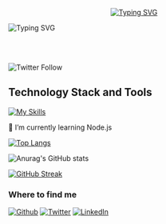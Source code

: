 
<p align="center">
<a href="https://git.io/typing-svg"><img src="https://readme-typing-svg.demolab.com?font=Fira+Code&weight=700&size=25&pause=1000&color=FC7300&center=true&vCenter=true&repeat=false&width=850&lines=Zamzam+Hassan" alt="Typing SVG" /></a>
</p>
<p align="center>
<a href="https://git.io/typing-svg"><img src="https://readme-typing-svg.demolab.com?font=Fira+Code&weight=700&size=25&pause=1000&color=FC7300&center=true&vCenter=true&width=850&lines=Full-Stack+App+%26+Web+Developer;Open+Source+Enthusiast;Always+Learning" alt="Typing SVG" /></a>
</p>
<br><br>

![Twitter Follow](https://img.shields.io/twitter/follow/https://twitter.com/ZamuHajji?style=social)


## Technology Stack and Tools


[![My Skills](https://skills.thijs.gg/icons?i=js,html,css,bootstrap,react,ruby,github,vscode,linux,figma,mysql,git,nodejs)](https://skills.thijs.gg)


 


🌱 I’m currently learning Node.js 



 
 [![Top Langs](https://github-readme-stats.vercel.app/api/top-langs/?username=MissZamzam)](https://github.com/anuraghazra/github-readme-stats)



![Anurag's GitHub stats](https://github-readme-stats.vercel.app/api?username=MissZamzam&hide=contribs,prs)

[![GitHub Streak](https://streak-stats.demolab.com/?user=MissZamzam)](https://git.io/streak-stats)

<!-- 
[<img src='https://cdn.jsdelivr.net/npm/simple-icons@3.0.1/icons/github.svg' alt='github' height='40'>](https://github.com/MissZamzam)  [<img src='https://cdn.jsdelivr.net/npm/simple-icons@3.0.1/icons/linkedin.svg' alt='linkedin' height='40'>](https://www.linkedin.com/in/https://www.linkedin.com/in/zamzam-hassan-16a7557a//)  [<img src='https://cdn.jsdelivr.net/npm/simple-icons@3.0.1/icons/twitter.svg' alt='twitter' height='40'>](https://twitter.com/ZamuHajji)  
 -->


<h3>Where to find me</h3>
<p><a href="https://github.com/MissZamzam" target="_blank"><img alt="Github" src="https://img.shields.io/badge/GitHub-%2312100E.svg?&style=for-the-badge&logo=Github&logoColor=white" /></a> <a href="https://twitter.com/ZamuHajji" target="_blank"><img alt="Twitter" src="https://img.shields.io/badge/twitter-%231DA1F2.svg?&style=for-the-badge&logo=twitter&logoColor=white" /></a> <a href="https://www.linkedin.com/in/zamzam-hassan-16a7557a//" target="_blank"><img alt="LinkedIn" src="https://img.shields.io/badge/linkedin-%230077B5.svg?&style=for-the-badge&logo=linkedin&logoColor=white"/>

</p>

